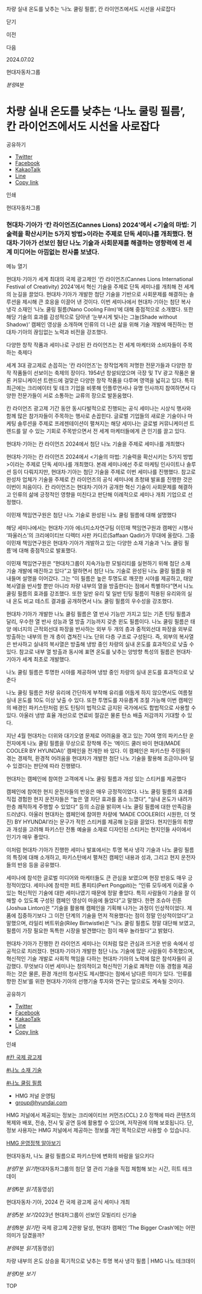 차량 실내 온도를 낮추는 ‘나노 쿨링 필름’, 칸 라이언즈에서도 시선을 사로잡다






닫기

이전

다음

2024.07.02

현대자동차그룹


*분량*4분

# 차량 실내 온도를 낮추는 ‘나노 쿨링 필름’, 칸 라이언즈에서도 시선을 사로잡다

공유하기

* [Twitter](# "새창으로 열림")
* [Facebook](# "새창으로 열림")
* [KakaoTalk](# "새창으로 열림")
* [Line](# "새창으로 열림")
* [Copy link](#)

인쇄

현대자동차그룹



### 현대차·기아가 ‘칸 라이언즈(Cannes Lions) 2024’에서 <기술의 마법: 기술력을 확산시키는 5가지 방법>이라는 주제로 단독 세미나를 개최했다. 현대차·기아가 선보인 첨단 나노 기술과 사회문제를 해결하는 영향력에 전 세계 미디어는 아낌없는 찬사를 보냈다.

메뉴 열기



현대차·기아가 세계 최대의 국제 광고제인 ‘칸 라이언즈(Cannes Lions International Festival of Creativity) 2024’에서 혁신 기술을 주제로 단독 세미나를 개최해 전 세계의 눈길을 끌었다. 현대차·기아가 개발한 첨단 기술을 기반으로 사회문제를 해결하는 솔루션을 제시해 큰 호응을 이끌어 낸 것이다. 이번 세미나에서 현대차·기아는 첨단 복사 냉각 소재인 ‘나노 쿨링 필름(Nano Cooling Film)’에 대해 중점적으로 소개했다. 또한 해당 기술의 효과를 감성적으로 담아낸 ‘눈부시게 빛나는 그늘(Shade without Shadow)’ 캠페인 영상을 소개하며 인류의 더 나은 삶을 위해 기술 개발에 매진하는 현대차·기아의 끊임없는 노력과 비전을 강조했다.

다양한 창작 작품과 세미나로 구성된 칸 라이언즈는 전 세계 마케터와 소비자들이 주목하는 축제다

세계 3대 광고제로 손꼽히는 ‘칸 라이언즈’는 창작업계의 저명한 전문가들과 다양한 창작 작품들이 선보이는 축제의 장이다. 1954년 창설되었으며 극장 및 TV 광고 작품은 물론 커뮤니케이션 트렌드에 걸맞은 다양한 창작 작품을 다루며 영역을 넓히고 있다. 특히 최근에는 크리에이터 및 테크 기업을 비롯해 인플루언서나 유명 인사까지 참여하면서 다양한 전문가들이 서로 소통하는 교류의 장으로 발돋움했다.

칸 라이언즈 광고제 기간 동안 동시다발적으로 진행되는 공식 세미나는 시상식 행사와 함께 많은 참가자들이 주목하는 행사로 손꼽힌다. 글로벌 기업들의 새로운 기술이나 마케팅 솔루션을 주제로 프레젠테이션이 펼쳐지는 해당 세미나는 글로벌 커뮤니케이션 트렌드를 알 수 있는 기회로 주목받으면서 전 세계 마케터들에게 큰 인기를 끌고 있다.

현대차·기아는 칸 라이언즈 2024에서 첨단 나노 기술을 주제로 세미나를 개최했다

현대차·기아는 칸 라이언즈 2024에서 <기술의 마법: 기술력을 확산시키는 5가지 방법>이라는 주제로 단독 세미나를 개최했다. 본래 세미나에선 주로 마케팅 인사이트나 솔루션 등이 다뤄지지만, 현대차·기아는 첨단 기술을 주제로 이번 세미나를 진행했다. 참고로 완성차 업체가 기술을 주제로 칸 라이언즈의 공식 세미나에 초청돼 발표를 진행한 것은 이번이 처음이다. 칸 라이언즈는 현대차·기아가 공개한 혁신 기술이 사회문제를 해결하고 인류의 삶에 긍정적인 영향을 미친다고 판단해 이례적으로 세미나 개최 기업으로 선정했다.

이민재 책임연구원은 첨단 나노 기술로 완성된 나노 쿨링 필름에 대해 설명했다

해당 세미나에서는 현대차·기아 에너지소자연구팀 이민재 책임연구원과 캠페인 시행사 ‘파울러스’의 크리에이티브 디렉터 사판 카디르(Saffaan Qadir)가 무대에 올랐다. 그중 이민재 책임연구원은 현대차·기아가 개발하고 있는 다양한 소재 기술과 ‘나노 쿨링 필름’에 대해 중점적으로 발표했다.



이민재 책임연구원은 “현대차그룹이 지속가능한 모빌리티를 실현하기 위해 첨단 소재 기술 개발에 매진하고 있다”고 말하면서 첨단 나노 기술로 완성된 나노 쿨링 필름을 꺼내들며 설명을 이어갔다. 그는 “이 필름은 높은 투명도로 깨끗한 시야를 제공하고, 태양 복사열을 반사할 뿐만 아니라 차량 내부의 열을 방출한다는 점에서 특별하다”면서 나노 쿨링 필름의 효과를 강조했다. 또한 일반 유리 및 일반 틴팅 필름이 적용된 유리와의 실내 온도 비교 테스트 결과를 공개하면서 나노 쿨링 필름의 우수성을 강조했다.

현대차·기아가 개발한 나노 쿨링 필름은 열 반사 기능만 가지고 있는 기존 틴팅 필름과 달리, 우수한 열 반사 성능과 열 방출 기능까지 갖춘 윈도 필름이다. 나노 쿨링 필름은 태양 에너지의 근적외선대 파장을 반사하는 외부 두 개의 층과 중적외선대 파장을 외부로 방출하는 내부의 한 개 층이 겹쳐진 나노 단위 다층 구조로 구성된다. 즉, 외부의 복사열은 반사하고 실내의 복사열은 방출해 냉방 중인 차량의 실내 온도를 효과적으로 낮출 수 있다. 참고로 내부 열 방출과 동시에 표면 온도를 낮추는 양방향 특성의 필름은 현대차·기아가 세계 최초로 개발했다.

나노 쿨링 필름은 투명한 시야를 제공하며 냉방 중인 차량의 실내 온도를 효과적으로 낮춘다



나노 쿨링 필름은 차량 유리에 간단하게 부착해 유리를 어둡게 하지 않으면서도 여름철 실내 온도를 10도 이상 낮출 수 있다. 또한 투명도를 자유롭게 조절 가능해 이번 캠페인의 배경인 파키스탄처럼 윈도 틴팅이 법적으로 금지된 국가에서도 합법적으로 사용할 수 있다. 아울러 냉방 효율 개선으로 연료비 절감은 물론 탄소 배출 저감까지 기대할 수 있다.

지난 4월 현대차는 더위와 대기오염 문제로 어려움을 겪고 있는 70여 명의 파키스탄 운전자에게 나노 쿨링 필름을 무상으로 장착해 주는 ‘메이드 쿨러 바이 현대(MADE COOLER BY HYUNDAI)’ 캠페인을 전개한 바 있다. 이 캠페인은 파키스탄 주민들이 겪는 경제적, 환경적 어려움을 현대차가 개발한 첨단 나노 기술을 활용해 조금이나마 덜 수 있겠다는 판단에 따라 진행됐다.

현대차는 캠페인에 참여한 고객에게 나노 쿨링 필름과 개성 있는 스티커를 제공했다

캠페인에 참여한 현지 운전자들의 반응은 매우 긍정적이었다. 나노 쿨링 필름의 효과를 직접 경험한 현지 운전자들은 “높은 열 차단 효과를 몸소 느꼈다”, “실내 온도가 내려가 한층 쾌적하게 주행할 수 있었다” 등의 소감을 밝히며 나노 쿨링 필름에 대한 만족감을 드러냈다. 아울러 현대차는 캠페인에 참여한 차량에 ‘MADE COOLER(더 시원한, 더 멋진) BY HYUNDAI’라는 문구가 적힌 스티커를 제공해 눈길을 끌었다. 현지인들의 취향과 개성을 고려해 파키스탄 전통 예술을 소재로 디자인된 스티커는 현지인들 사이에서 인기가 매우 좋았다.

이처럼 현대차·기아가 진행한 세미나 발표에서는 투명 복사 냉각 기술과 나노 쿨링 필름의 특징에 대해 소개하고, 파키스탄에서 펼쳐진 캠페인 내용과 성과, 그리고 현지 운전자들의 반응 등을 공유했다.

세미나에 참석한 글로벌 미디어와 마케터들도 큰 관심을 보였으며 현장 반응도 매우 긍정적이었다. 세미나에 참석한 퍼트 퐁피티(Pert Pongpiti)는 “인류 모두에게 이로울 수 있는 혁신적인 기술에 대한 세미나였기 때문에 정말 좋았다. 특히 사람들이 기술을 잘 이해할 수 있도록 구성된 캠페인 영상이 마음에 들었다”고 말했다. 한편 조슈아 린튼(Joshua Linton)은 “기술을 활용해 캠페인을 기획해 나가는 과정이 인상적이었다. 제품에 집중하기보다 그 이전 단계의 기술을 먼저 적용했다는 점이 정말 인상적이었다”고 말했으며, 라일리 버트위슬(Riley Birtwistle)은 “나노 쿨링 필름도 정말 대단해 보였고, 필름이 가장 필요한 독특한 시장을 발견했다는 점이 매우 놀라웠다”고 밝혔다.

현대차·기아가 진행한 칸 라이언즈 세미나는 이처럼 많은 관심과 뜨거운 반응 속에서 성공적으로 치러졌다. 현대차·기아가 개발한 첨단 나노 기술에 많은 사람들이 주목했으며, 혁신적인 기술 개발로 사회적 책임을 다하는 현대차·기아의 노력에 많은 참석자들이 공감했다. 무엇보다 이번 세미나는 창의적이고 혁신적인 기술로 쾌적한 이동 경험을 제공하는 것은 물론, 환경 개선의 청사진도 제시했다는 점에서 남다른 의미가 있다. ‘인류를 향한 진보’를 위한 현대차·기아의 선행기술 투자와 연구는 앞으로도 계속될 것이다.



공유하기

* [Twitter](# "새창으로 열림")
* [Facebook](# "새창으로 열림")
* [KakaoTalk](# "새창으로 열림")
* [Line](# "새창으로 열림")
* [Copy link](#)

인쇄

[#칸 국제 광고제](/tag/2400)

[#나노 소재 기술](/tag/2742)

[#나노 쿨링 필름](/tag/2944)



* HMG 저널 운영팀
* [group@hyundai.com](mailto:group@hyundai.com)

HMG 저널에서 제공되는 정보는 크리에이티브 커먼즈(CCL) 2.0 정책에 따라 콘텐츠의 복제와 배포, 전송, 전시 및 공연 등에 활용할 수 있으며, 저작권에 의해 보호됩니다.
단, 정보 사용자는 HMG 저널에서 제공하는 정보를 개인 목적으로만 사용할 수 있습니다.

[HMG 운영정책 알아보기](/footer/operationRegist)

현대자동차, 나노 쿨링 필름으로 파키스탄에 변화의 바람을 일으키다

*분량*7분 *읽기*현대자동차그룹의 첨단 열 관리 기술을 직접 체험해 보는 시간, 히트 테크 데이

*분량*6분 *읽기*[동영상]

현대자동차·기아, 2024 칸 국제 광고제 공식 세미나 개최

*분량*5분 *보기*2023년 현대차그룹이 선보인 모빌리티 신기술

*분량*8분 *읽기*칸 국제 광고제 2관왕 달성, 현대차 캠페인 ‘The Bigger Crash’에는 어떤 의미가 담겼을까?

*분량*4분 *읽기*[동영상]

차량 내부의 온도 상승을 획기적으로 낮추는 투명 복사 냉각 필름 | HMG 나노 테크데이

*분량*0분 *보기*

TOP